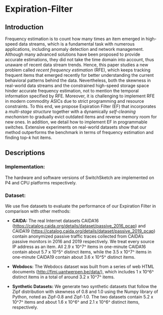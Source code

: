 # Expiration-Filter

## Introduction
Frequency estimation is to count how many times an item emerged in high-speed data streams, which is a fundamental task with numerous applications, including anomaly detection and network management. Although many advanced solutions have been proposed to provide accurate estimations, they did not take the time domain into account, thus unaware of recent data stream trends. Hence, this paper studies a new problem called _recent frequency estimation_ (RFE), which keeps tracking frequent items that emerged recently for better understanding the current behavioral patterns behind the data. Nevertheless, both the skewness in real-world data streams and the constrained high-speed storage space hinder accurate frequency estimation, not to mention the temporal information specified by RFE. Moreover, it is challenging to implement RFE in modern commodity ASICs due to strict programming and resource constraints. To this end, we propose Expiration Filter (EF) that incorporates a _multi-stage structure_ together with a dynamically _self-cleaning mechanism_ to gradually evict outdated items and reverse memory room for new ones. In addition, we detail how to implement EF in programmable switches. Extensive experiments on real-world datasets show that our method outperforms the benchmark in terms of frequency estimation and finding top-_k_ hot items.

## Descriptions

### Implementation:
The hardware and software versions of SwitchSketch are implemented on P4 and CPU platforms respectively.

### Dataset:
We use five datasets to evaluate the performance of our Expiration Filter in comparison with other methods:


- __CAIDA:__ The real Internet datasets CAIDA16 (https://catalog.caida.org/details/dataset/passive_2016_pcap) and CAIDA19 (https://catalog.caida.org/details/dataset/passive_2019_pcap) contain anonymized passive traffic traces collected from CAIDA’s passive monitors in 2016 and 2019 respectively. We treat every source IP address as an item. All 2.9 x 10^7^ items in one-minute CAIDA16 contain about 5.7 x 10^5^ distinct items, while the 3.5 x 10^7^ items in one-minute CAIDA19 contain about 3.6 x 10^5^ distinct items.

- __Webdocs:__ The Webdocs dataset was built from a series of web HTML documents (http://fimi.uantwerpen.be/data/), which includes 1 x 10^6^ distinct items in a total of around 3.2 x 10^7^ items.

- __Synthetic Datasets:__ We generate two synthetic datasets that follow the Zipf distribution with skewness of 0.8 and 1.0 using the Numpy library of Python, noted as Zipf-0.8 and Zipf-1.0. The two datasets contain 5.2 x 10^7^ items and about 1.6 x 10^6^ and 2.1 x 10^6^ distinct items, respectively.
